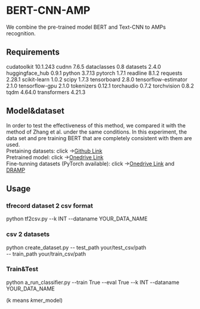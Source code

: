 # BERT-CNN-AMP
We combine the pre-trained model BERT and Text-CNN to AMPs recognition.

## Requirements
cudatoolkit	10.1.243
cudnn	7.6.5
dataclasses	0.8
datasets	2.4.0
huggingface_hub	0.9.1
python	3.7.13
pytorch	1.7.1
readline	8.1.2
requests	2.28.1
scikit-learn	1.0.2
scipy	1.7.3
tensorboard	2.8.0
tensorflow-estimator	2.1.0
tensorflow-gpu	2.1.0
tokenizers	0.12.1
torchaudio	0.7.2
torchvision	0.8.2
tqdm	4.64.0
transformers	4.21.3

## Model&dataset

In order to test the effectiveness of this method, we compared it with the method of Zhang et al. under the same conditions. In this experiment, the data set and pre training BERT that are completely consistent with them are used.\
Pretaining datasets: click ->[Github Link](https://github.com/BioSequenceAnalysis/Bert-Protein)
\
Pretrained model: click ->[Onedrive Link](https://4wgz12-my.sharepoint.com/:u:/g/personal/admin_4wgz12_onmicrosoft_com/EYnBCEVyN4FKjsSgAUgIDPMBQ6grhDA7_COYEOmu_FB5og?e=d9eaCQ) 
\
Fine-tunning datasets (PyTorch available): click ->[Onedrive Link](https://4wgz12-my.sharepoint.com/:u:/g/personal/admin_4wgz12_onmicrosoft_com/ES_Sj5aTpNlGvzETY700tIoBJgDrNk7AOBo-qadIfOyV3w?e=vkC0tY
) and [DRAMP](https://4wgz12-my.sharepoint.com/:f:/g/personal/admin_4wgz12_onmicrosoft_com/EvbcAEvuQoNEsDCmeapnRv0Bdv-oTe07zwp-hllC6YSeMA?e=qXZy9Y)  


## Usage

### tfrecord dataset 2 csv format
python tf2csv.py --k INT --dataname YOUR_DATA_NAME

### csv 2 datasets
python create_dataset.py -- test_path your/test_csv/path\
-- train_path your/train_csv/path

### Train&Test
python a_run_classifier.py --train True --eval True --k INT --dataname YOUR_DATA_NAME

(k means *k*mer_model)

